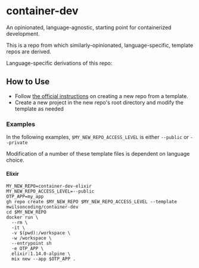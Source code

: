 # container-dev

An opinionated, language-agnostic, starting point for containerized development.

This is a repo from which similarly-opinionated, language-specific, template repos are derived.

Language-specific derivations of this repo:

## How to Use

- Follow [the official instructions](https://docs.github.com/en/repositories/creating-and-managing-repositories/creating-a-repository-from-a-template) on creating a new repo from a template.
- Create a new project in the new repo's root directory and modify the template as needed

### Examples

In the following examples, `$MY_NEW_REPO_ACCESS_LEVEL` is either `--public` or `--private`

Modification of a number of these template files is dependent on language choice.

#### Elixir

```console
MY_NEW_REPO=container-dev-elixir
MY_NEW_REPO_ACCESS_LEVEL=--public
OTP_APP=my_app
gh repo create $MY_NEW_REPO $MY_NEW_REPO_ACCESS_LEVEL --template mwilsoncoding/container-dev
cd $MY_NEW_REPO
docker run \
  --rm \
  -it \
  -v $(pwd):/workspace \
  -w /workspace \
  --entrypoint sh
  -e OTP_APP \
  elixir:1.14.0-alpine \
  mix new --app $OTP_APP .
```

